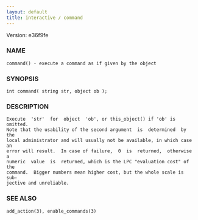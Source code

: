 ```yaml
---
layout: default
title: interactive / command
---
```


Version: e36f9fe




### NAME
    command() - execute a command as if given by the object


### SYNOPSIS
    int command( string str, object ob );


### DESCRIPTION
    Execute  'str'  for  object  'ob', or this_object() if 'ob' is omitted.
    Note that the usability of the second argument  is  determined  by  the
    local administrator and will usually not be available, in which case an
    error will result.  In case of failure,  0  is  returned,  otherwise  a
    numeric  value  is  returned, which is the LPC "evaluation cost" of the
    command.  Bigger numbers mean higher cost, but the whole scale is  sub‐
    jective and unreliable.


### SEE ALSO
    add_action(3), enable_commands(3)



